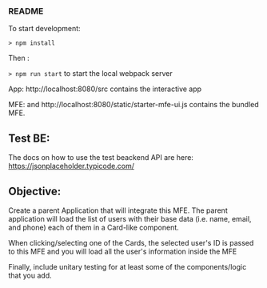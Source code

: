 ### README

To start development:

`> npm install`

Then :

`> npm run start` to start the local webpack server

App: http://localhost:8080/src contains the interactive app

MFE: and http://localhost:8080/static/starter-mfe-ui.js contains the bundled MFE.

## Test BE:

The docs on how to use the test beackend API are here: https://jsonplaceholder.typicode.com/

## Objective:

Create a parent Application that will integrate this MFE. The parent application will load the list of users with their base data (i.e. name, email, and phone) each of them in a Card-like component.

When clicking/selecting one of the Cards, the selected user's ID is passed to this MFE and you will load all the user's information inside the MFE

Finally, include unitary testing for at least some of the components/logic that you add.
